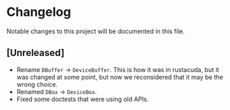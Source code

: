 # Changelog

Notable changes to this project will be documented in this file.

## [Unreleased]

- Rename `DBuffer` -> `DeviceBuffer`. This is how it was in rustacuda, but it was changed
at some point, but now we reconsidered that it may be the wrong choice.
- Renamed `DBox` -> `DeviceBox`.
- Fixed some doctests that were using old APIs.
